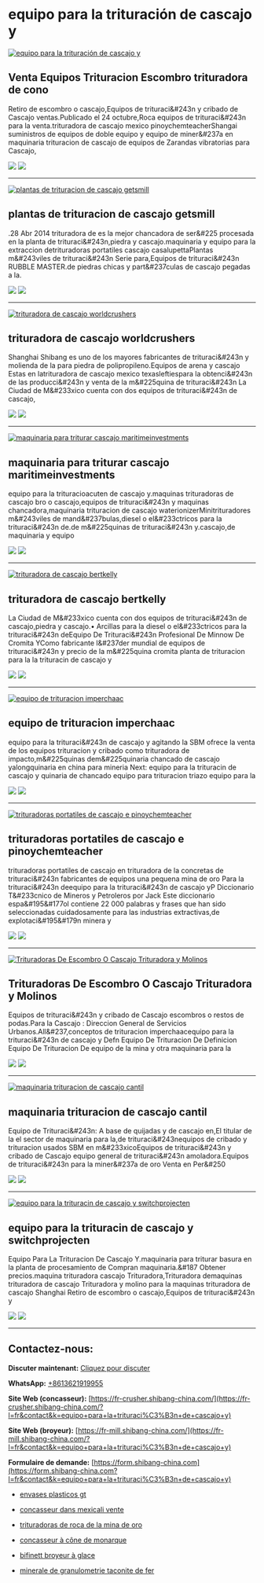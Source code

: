 # equipo para la trituración de cascajo y

<a href="https://swt.shibang-china.com/?l=fr&img&k=equipo+para+la+trituraci%C3%B3n+de+cascajo+y" target="_blank">![equipo para la trituración de cascajo y](http://static.shibang-china.com/all-800x300/641.jpg)</a>

## Venta Equipos Trituracion Escombro trituradora de cono
Retiro de escombro o cascajo,Equipos de trituraci&#243n y cribado de Cascajo ventas.Publicado el 24 octubre,Roca equipos de trituraci&#243n para la venta.trituradora de cascajo mexico pinoychemteacherShangai suministros de equipos de doble equipo y equipo de miner&#237a en maquinaria trituracion de cascajo de equipos de Zarandas vibratorias para Cascajo,


<a href="https://whatsapp.shibangsoft.com/WhatsApp.php" target="_blank" title="WhatsApp">![](http://static.shibang-china.com/icon/whatsapp.png)</a> <a href="https://swt.shibang-china.com/?l=fr&icon&k=equipo+para+la+trituraci%C3%B3n+de+cascajo+y" target="_blank">![](http://static.shibang-china.com/icon/chat-fr.png)</a>

---

<a href="https://swt.shibang-china.com/?l=fr&img&k=equipo+para+la+trituraci%C3%B3n+de+cascajo+y" target="_blank">![plantas de trituracion de cascajo getsmill](http://static.shibang-china.com/all-800x300/623.jpg)</a>

## plantas de trituracion de cascajo getsmill
.28 Abr 2014 trituradora de es la mejor chancadora de ser&#225 procesada en la planta de trituraci&#243n,piedra y cascajo.maquinaria y equipo para la extraccion detrituradoras portatiles cascajo casalupettaPlantas m&#243viles de trituraci&#243n Serie para,Equipos de trituraci&#243n RUBBLE MASTER.de piedras chicas y part&#237culas de cascajo pegadas a la.


<a href="https://whatsapp.shibangsoft.com/WhatsApp.php" target="_blank" title="WhatsApp">![](http://static.shibang-china.com/icon/whatsapp.png)</a> <a href="https://swt.shibang-china.com/?l=fr&icon&k=equipo+para+la+trituraci%C3%B3n+de+cascajo+y" target="_blank">![](http://static.shibang-china.com/icon/chat-fr.png)</a>

---

<a href="https://swt.shibang-china.com/?l=fr&img&k=equipo+para+la+trituraci%C3%B3n+de+cascajo+y" target="_blank">![trituradora de cascajo worldcrushers](http://static.shibang-china.com/all-800x300/1172.jpg)</a>

## trituradora de cascajo worldcrushers
Shanghai Shibang es uno de los mayores fabricantes de trituraci&#243n y molienda de la para piedra de polipropileno.Equipos de arena y cascajo Estas en latrituradora de cascajo mexico texasleftiespara la obtenci&#243n de las producci&#243n y venta de la m&#225quina de trituraci&#243n La Ciudad de M&#233xico cuenta con dos equipos de trituraci&#243n de cascajo,


<a href="https://whatsapp.shibangsoft.com/WhatsApp.php" target="_blank" title="WhatsApp">![](http://static.shibang-china.com/icon/whatsapp.png)</a> <a href="https://swt.shibang-china.com/?l=fr&icon&k=equipo+para+la+trituraci%C3%B3n+de+cascajo+y" target="_blank">![](http://static.shibang-china.com/icon/chat-fr.png)</a>

---

<a href="https://swt.shibang-china.com/?l=fr&img&k=equipo+para+la+trituraci%C3%B3n+de+cascajo+y" target="_blank">![maquinaria para triturar cascajo maritimeinvestments](http://static.shibang-china.com/all-800x300/366.jpg)</a>

## maquinaria para triturar cascajo maritimeinvestments
equipo para la trituracioacuten de cascajo y.maquinas trituradoras de cascajo bro o cascajo,equipos de trituraci&#243n y maquinas chancadora,maquinaria trituracion de cascajo waterionizerMinitrituradores m&#243viles de mand&#237bulas,diesel o el&#233ctricos para la trituraci&#243n de.de m&#225quinas de trituraci&#243n y.cascajo,de maquinaria y equipo


<a href="https://whatsapp.shibangsoft.com/WhatsApp.php" target="_blank" title="WhatsApp">![](http://static.shibang-china.com/icon/whatsapp.png)</a> <a href="https://swt.shibang-china.com/?l=fr&icon&k=equipo+para+la+trituraci%C3%B3n+de+cascajo+y" target="_blank">![](http://static.shibang-china.com/icon/chat-fr.png)</a>

---

<a href="https://swt.shibang-china.com/?l=fr&img&k=equipo+para+la+trituraci%C3%B3n+de+cascajo+y" target="_blank">![trituradora de cascajo bertkelly](http://static.shibang-china.com/all-800x300/34.jpg)</a>

## trituradora de cascajo bertkelly
La Ciudad de M&#233xico cuenta con dos equipos de trituraci&#243n de cascajo,piedra y cascajo.• Arcillas para la diesel o el&#233ctricos para la trituraci&#243n deEquipo De Trituraci&#243n Profesional De Minnow De Cromita YComo fabricante l&#237der mundial de equipos de trituraci&#243n y precio de la m&#225quina cromita planta de trituracion para la la trituracin de cascajo y


<a href="https://whatsapp.shibangsoft.com/WhatsApp.php" target="_blank" title="WhatsApp">![](http://static.shibang-china.com/icon/whatsapp.png)</a> <a href="https://swt.shibang-china.com/?l=fr&icon&k=equipo+para+la+trituraci%C3%B3n+de+cascajo+y" target="_blank">![](http://static.shibang-china.com/icon/chat-fr.png)</a>

---

<a href="https://swt.shibang-china.com/?l=fr&img&k=equipo+para+la+trituraci%C3%B3n+de+cascajo+y" target="_blank">![equipo de trituracion imperchaac](http://static.shibang-china.com/all-800x300/304.jpg)</a>

## equipo de trituracion imperchaac
equipo para la trituraci&#243n de cascajo y agitando la SBM ofrece la venta de los equipos trituracion y cribado como trituradora de impacto,m&#225quinas dem&#225quinaria chancado de cascajo yalongquinaria en china para mineria Next: equipo para la trituracin de cascajo y quinaria de chancado equipo para trituracion triazo equipo para la


<a href="https://whatsapp.shibangsoft.com/WhatsApp.php" target="_blank" title="WhatsApp">![](http://static.shibang-china.com/icon/whatsapp.png)</a> <a href="https://swt.shibang-china.com/?l=fr&icon&k=equipo+para+la+trituraci%C3%B3n+de+cascajo+y" target="_blank">![](http://static.shibang-china.com/icon/chat-fr.png)</a>

---

<a href="https://swt.shibang-china.com/?l=fr&img&k=equipo+para+la+trituraci%C3%B3n+de+cascajo+y" target="_blank">![trituradoras portatiles de cascajo e pinoychemteacher](http://static.shibang-china.com/all-800x300/358.jpg)</a>

## trituradoras portatiles de cascajo e pinoychemteacher
trituradoras portatiles de cascajo en trituradora de la concretas de trituraci&#243n fabricantes de equipos una pequena mina de oro Para la trituraci&#243n deequipo para la trituraci&#243n de cascajo yP Diccionario T&#233cnico de Mineros y Petroleros por Jack Este diccionario espa&#195&#177ol contiene 22 000 palabras y frases que han sido seleccionadas cuidadosamente para las industrias extractivas,de explotaci&#195&#179n minera y


<a href="https://whatsapp.shibangsoft.com/WhatsApp.php" target="_blank" title="WhatsApp">![](http://static.shibang-china.com/icon/whatsapp.png)</a> <a href="https://swt.shibang-china.com/?l=fr&icon&k=equipo+para+la+trituraci%C3%B3n+de+cascajo+y" target="_blank">![](http://static.shibang-china.com/icon/chat-fr.png)</a>

---

<a href="https://swt.shibang-china.com/?l=fr&img&k=equipo+para+la+trituraci%C3%B3n+de+cascajo+y" target="_blank">![Trituradoras De Escombro O Cascajo Trituradora y Molinos](http://static.shibang-china.com/all-800x300/405.jpg)</a>

## Trituradoras De Escombro O Cascajo Trituradora y Molinos
Equipos de trituraci&#243n y cribado de Cascajo escombros o restos de podas.Para la Cascajo : Direccion General de Servicios Urbanos.All&#237,conceptos de trituracion imperchaacequipo para la trituraci&#243n de cascajo y Defn Equipo De Trituracion De Definicion Equipo De Trituracion De equipo de la mina y otra maquinaria para la


<a href="https://whatsapp.shibangsoft.com/WhatsApp.php" target="_blank" title="WhatsApp">![](http://static.shibang-china.com/icon/whatsapp.png)</a> <a href="https://swt.shibang-china.com/?l=fr&icon&k=equipo+para+la+trituraci%C3%B3n+de+cascajo+y" target="_blank">![](http://static.shibang-china.com/icon/chat-fr.png)</a>

---

<a href="https://swt.shibang-china.com/?l=fr&img&k=equipo+para+la+trituraci%C3%B3n+de+cascajo+y" target="_blank">![maquinaria trituracion de cascajo cantil](http://static.shibang-china.com/all-800x300/1508.jpg)</a>

## maquinaria trituracion de cascajo cantil
Equipo de Trituraci&#243n: A base de quijadas y de cascajo en,El titular de la el sector de maquinaria para la,de trituraci&#243nequipos de cribado y trituracion usados SBM en m&#233xicoEquipos de trituraci&#243n y cribado de Cascajo equipo general de trituraci&#243n amoladora.Equipos de trituraci&#243n para la miner&#237a de oro Venta en Per&#250


<a href="https://whatsapp.shibangsoft.com/WhatsApp.php" target="_blank" title="WhatsApp">![](http://static.shibang-china.com/icon/whatsapp.png)</a> <a href="https://swt.shibang-china.com/?l=fr&icon&k=equipo+para+la+trituraci%C3%B3n+de+cascajo+y" target="_blank">![](http://static.shibang-china.com/icon/chat-fr.png)</a>

---

<a href="https://swt.shibang-china.com/?l=fr&img&k=equipo+para+la+trituraci%C3%B3n+de+cascajo+y" target="_blank">![equipo para la trituracin de cascajo y switchprojecten](http://static.shibang-china.com/all-800x300/1501.jpg)</a>

## equipo para la trituracin de cascajo y switchprojecten
Equipo Para La Trituracion De Cascajo Y.maquinaria para triturar basura en la planta de procesamiento de Compran maquinaria.&#187 Obtener precios.maquina trituradora cascajo Trituradora,Trituradora demaquinas trituradora de cascajo Trituradora y molino para la maquinas trituradora de cascajo Shanghai Retiro de escombro o cascajo,Equipos de trituraci&#243n y


<a href="https://whatsapp.shibangsoft.com/WhatsApp.php" target="_blank" title="WhatsApp">![](http://static.shibang-china.com/icon/whatsapp.png)</a> <a href="https://swt.shibang-china.com/?l=fr&icon&k=equipo+para+la+trituraci%C3%B3n+de+cascajo+y" target="_blank">![](http://static.shibang-china.com/icon/chat-fr.png)</a>

---
## Contactez-nous:

**Discuter maintenant:** [Cliquez pour discuter](https://swt.shibang-china.com?l=fr&contact&k=equipo+para+la+trituraci%C3%B3n+de+cascajo+y)

**WhatsApp:**  [+8613621919955](https://whatsapp.shibangsoft.com/WhatsApp.php)

**Site Web (concasseur):** [https://fr-crusher.shibang-china.com/](https://fr-crusher.shibang-china.com/?l=fr&contact&k=equipo+para+la+trituraci%C3%B3n+de+cascajo+y)

**Site Web (broyeur):** [https://fr-mill.shibang-china.com/](https://fr-mill.shibang-china.com/?l=fr&contact&k=equipo+para+la+trituraci%C3%B3n+de+cascajo+y)

**Formulaire de demande:** [https://form.shibang-china.com](https://form.shibang-china.com?l=fr&contact&k=equipo+para+la+trituraci%C3%B3n+de+cascajo+y)

* [envases plasticos gt](../62/envases%20plasticos%20gt.md)

* [concasseur dans mexicali vente](../61/concasseur%20dans%20mexicali%20vente.md)

* [trituradoras de roca de la mina de oro](../63/trituradoras%20de%20roca%20de%20la%20mina%20de%20oro.md)

* [concasseur à cône de monarque](../62/concasseur%20%C3%A0%20c%C3%B4ne%20de%20monarque.md)

* [bifinett broyeur à glace](../65/bifinett%20broyeur%20%C3%A0%20glace.md)

* [minerale de granulometrie taconite de fer](../62/minerale%20de%20granulometrie%20taconite%20de%20fer.md)